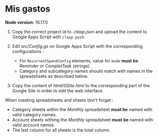 # Mis gastos

**Node version:** 16.17.0

1. Copy the correct project id to *.clasp.json* and upload the content to Google Apps Script with `clasp push`.
2. Edit *src/Config.gs* on Google Apps Script with the corresponding configurations :
  
   - For `RecurrentSpendConfig` elements, value for `mode` **must be** *Reminder* or *CompletTask* (strings).
   - Category and subcategory names should match with names in the spreadsheets as described below.
3. Copy the content of *html/GSite.html* to the corresponding part of the Google Site in order to edit the web interface.

When creating spreadsheets and sheets don't forget :

- Category sheets within the *Monthly* spreadsheet **must be** named with valid category names.
- Account sheets withing the *Monthly* spreadsheet **must be** named with valid account names.
- The last column for all sheets is the total column.
